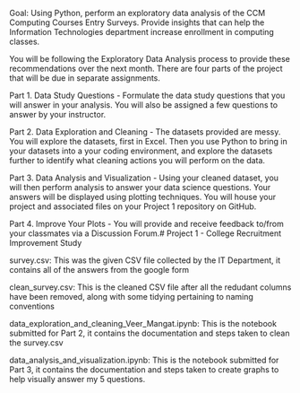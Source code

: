 Goal: Using Python, perform an exploratory data analysis of the CCM Computing Courses Entry Surveys. Provide insights that can help the Information Technologies department increase enrollment in computing classes.

You will be following the Exploratory Data Analysis process to provide these recommendations over the next month. There are four parts of the project that will be due in separate assignments. 

Part 1. Data Study Questions - Formulate the data study questions that you will answer in your analysis. You will also be assigned a few questions to answer by your instructor. 

Part 2. Data Exploration and Cleaning - The datasets provided are messy. You will explore the datasets, first in Excel. Then you use Python to bring in your datasets into a your coding environment, and explore the datasets further to identify what cleaning actions you will perform on the data. 

Part 3. Data Analysis and Visualization - Using your cleaned dataset, you will then perform analysis to answer your data science questions. Your answers will be displayed using plotting techniques. You will house your project and associated files on your Project 1 repository on GitHub.

Part 4. Improve Your Plots - You will provide and receive feedback to/from your classmates via a Discussion Forum.# Project 1 - College Recruitment Improvement Study


survey.csv: This was the given CSV file collected by the IT Department, it contains all of the answers from the google form

clean_survey.csv: This is the cleaned CSV file after all the redudant columns have been removed, along with some tidying pertaining to naming conventions

data_exploration_and_cleaning_Veer_Mangat.ipynb: This is the notebook submitted for Part 2, it contains the documentation and steps taken to clean the survey.csv

data_analysis_and_visualization.ipynb: This is the notebook submitted for Part 3, it contains the documentation and steps taken to create graphs to help visually answer my 5 questions.

